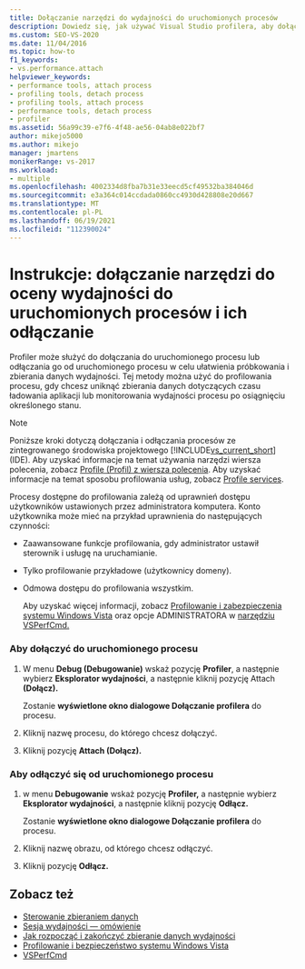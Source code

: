 ```yaml
---
title: Dołączanie narzędzi do wydajności do uruchomionych procesów
description: Dowiedz się, jak używać Visual Studio profilera, aby dołączać do uruchomionego procesu lub odłączyć go od uruchomionego procesu, aby ułatwić próbkowanie i zbieranie danych wydajności.
ms.custom: SEO-VS-2020
ms.date: 11/04/2016
ms.topic: how-to
f1_keywords:
- vs.performance.attach
helpviewer_keywords:
- performance tools, attach process
- profiling tools, detach process
- profiling tools, attach process
- performance tools, detach process
- profiler
ms.assetid: 56a99c39-e7f6-4f48-ae56-04ab8e022bf7
author: mikejo5000
ms.author: mikejo
manager: jmartens
monikerRange: vs-2017
ms.workload:
- multiple
ms.openlocfilehash: 4002334d8fba7b31e33eecd5cf49532ba384046d
ms.sourcegitcommit: e3a364c014ccdada0860cc4930d428808e20d667
ms.translationtype: MT
ms.contentlocale: pl-PL
ms.lasthandoff: 06/19/2021
ms.locfileid: "112390024"
---
```

# <a name="how-to-attach-and-detach-performance-tools-to-running-processes"></a>Instrukcje: dołączanie narzędzi do oceny wydajności do uruchomionych procesów i ich odłączanie
Profiler może służyć do dołączania do uruchomionego procesu lub odłączania go od uruchomionego procesu w celu ułatwienia próbkowania i zbierania danych wydajności. Tej metody można użyć do profilowania procesu, gdy chcesz uniknąć zbierania danych dotyczących czasu ładowania aplikacji lub monitorowania wydajności procesu po osiągnięciu określonego stanu.

> [!NOTE]
> Poniższe kroki dotyczą dołączania i odłączania procesów ze zintegrowanego środowiska projektowego [!INCLUDE[vs_current_short](../code-quality/includes/vs_current_short_md.md)] (IDE). Aby uzyskać informacje na temat używania narzędzi wiersza polecenia, zobacz [Profile (Profil) z wiersza polecenia](../profiling/using-the-profiling-tools-from-the-command-line.md). Aby uzyskać informacje na temat sposobu profilowania usług, zobacz [Profile services](../profiling/command-line-profiling-of-services.md).

 Procesy dostępne do profilowania zależą od uprawnień dostępu użytkowników ustawionych przez administratora komputera. Konto użytkownika może mieć na przykład uprawnienia do następujących czynności:

- Zaawansowane funkcje profilowania, gdy administrator ustawił sterownik i usługę na uruchamianie.

- Tylko profilowanie przykładowe (użytkownicy domeny).

- Odmowa dostępu do profilowania wszystkim.

  Aby uzyskać więcej informacji, zobacz [Profilowanie i zabezpieczenia systemu Windows Vista](../profiling/profiling-and-windows-vista-security.md) oraz opcje ADMINISTRATORA w [narzędziu VSPerfCmd.](../profiling/vsperfcmd.md)

### <a name="to-attach-to-a-running-process"></a>Aby dołączyć do uruchomionego procesu

1. W menu **Debug (Debugowanie)** wskaż pozycję **Profiler**, a następnie wybierz **Eksplorator wydajności**, a następnie kliknij pozycję Attach **(Dołącz).**

     Zostanie **wyświetlone okno dialogowe Dołączanie profilera** do procesu.

2. Kliknij nazwę procesu, do którego chcesz dołączyć.

3. Kliknij pozycję **Attach (Dołącz).**

### <a name="to-detach-from-a-running-process"></a>Aby odłączyć się od uruchomionego procesu

1. w menu **Debugowanie** wskaż pozycję **Profiler,** a następnie wybierz **Eksplorator wydajności**, a następnie kliknij pozycję **Odłącz.**

     Zostanie **wyświetlone okno dialogowe Dołączanie profilera** do procesu.

2. Kliknij nazwę obrazu, od którego chcesz odłączyć.

3. Kliknij pozycję **Odłącz.**

## <a name="see-also"></a>Zobacz też
- [Sterowanie zbieraniem danych](../profiling/controlling-data-collection.md)
- [Sesja wydajności — omówienie](../profiling/performance-session-overview.md)
- [Jak rozpocząć i zakończyć zbieranie danych wydajności](../profiling/how-to-start-and-end-performance-data-collection.md)
- [Profilowanie i bezpieczeństwo systemu Windows Vista](../profiling/profiling-and-windows-vista-security.md)
- [VSPerfCmd](../profiling/vsperfcmd.md)
